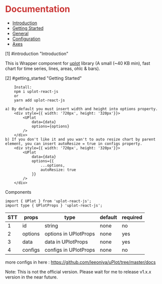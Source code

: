 <h1 style="color:#cb3837">Documentation</h1>

<ul>
    <li><a href="doc:introduction">Introduction</a></li>
    <li><a href="doc:getting_started">Getting Started</a></li>
    <li><a href="doc:general">General</a></li>
    <li><a href="doc:configuration">Configuration</a></li>
    <li><a href="doc:axes">Axes</a></li>
</ul>

[1] #introduction "Introduction"

This is Wrapper component for <a href="https://www.npmjs.com/package/uplot">uplot</a> library (A small (~40 KB min), fast chart for time series, lines, areas, ohlc & bars).

[2] #getting_started "Getting Started"
```
    Install:
    npm i uplot-react-js
    or
    yarn add uplot-react-js
```

```
a) By default you must insert width and height into options property.
    <div style={{ width: '720px', height: '320px'}}>
        <UPlot 
            data={data} 
            options={options}
        />
    </div>
b) If you don't like it and you wan't to auto resize chart by parent element, you can insert autoResize = true in configs property.
    <div style={{ width: '720px', height: '320px'}}>
        <UPlot 
            data={data} 
            options={{
                ...options,
                autoResize: true
            }}
        />
    </div>
```

Components
```
import { UPlot } from 'uplot-react-js';
import type { UPlotProps } 'uplot-react-js';
```
| STT |     props     |      type                  |    default    |    required   |
| --- | ------------- | -------------------------- | ------------- | ------------- |
| 1   | id            | string                     | none          | no            |
| 2   | options       | options in UPlotProps      | none          | yes           |
| 3   | data          | data in UPlotProps         | none          | yes           |
| 4   | configs       | configs in UPlotProps      | none          | no            |

more configs in here : https://github.com/leeoniya/uPlot/tree/master/docs

Note: This is not the official version. Please wait for me to release v1.x.x version in the near future.